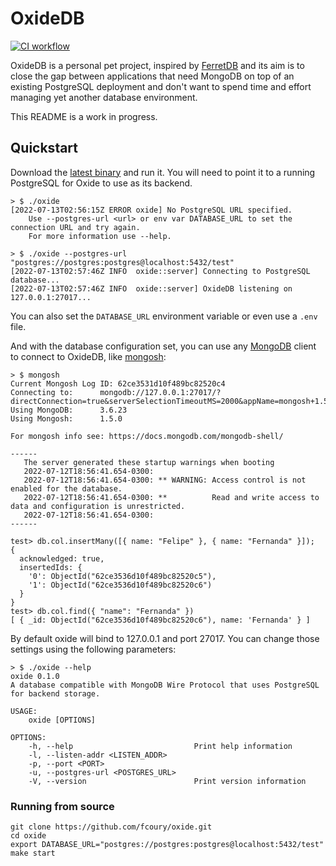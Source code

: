 # OxideDB

[![CI workflow](https://github.com/fcoury/oxide/actions/workflows/ci.yml/badge.svg)](https://github.com/fcoury/oxide/actions/workflows/ci.yml)

OxideDB is a personal pet project, inspired by [FerretDB](https://ferretdb.io) and its aim is to close the gap between applications that need MongoDB on top of an existing PostgreSQL deployment and don't want to spend time and effort managing yet another database environment.

This README is a work in progress.

## Quickstart

Download the [latest binary](https://github.com/fcoury/oxide/releases/latest) and run it. You will need to point it to a running PostgreSQL for Oxide to use as its backend.

```shell
> $ ./oxide
[2022-07-13T02:56:15Z ERROR oxide] No PostgreSQL URL specified.
    Use --postgres-url <url> or env var DATABASE_URL to set the connection URL and try again.
    For more information use --help.

> $ ./oxide --postgres-url "postgres://postgres:postgres@localhost:5432/test"
[2022-07-13T02:57:46Z INFO  oxide::server] Connecting to PostgreSQL database...
[2022-07-13T02:57:46Z INFO  oxide::server] OxideDB listening on 127.0.0.1:27017...
```

You can also set the `DATABASE_URL` environment variable or even use a `.env` file.

And with the database configuration set, you can use any [MongoDB](https://www.mongodb.com) client to connect to OxideDB, like [mongosh](https://www.mongodb.com/docs/mongodb-shell/):

```shell
> $ mongosh
Current Mongosh Log ID:	62ce3531d10f489bc82520c4
Connecting to:		mongodb://127.0.0.1:27017/?directConnection=true&serverSelectionTimeoutMS=2000&appName=mongosh+1.5.0
Using MongoDB:		3.6.23
Using Mongosh:		1.5.0

For mongosh info see: https://docs.mongodb.com/mongodb-shell/

------
   The server generated these startup warnings when booting
   2022-07-12T18:56:41.654-0300:
   2022-07-12T18:56:41.654-0300: ** WARNING: Access control is not enabled for the database.
   2022-07-12T18:56:41.654-0300: **          Read and write access to data and configuration is unrestricted.
   2022-07-12T18:56:41.654-0300:
------

test> db.col.insertMany([{ name: "Felipe" }, { name: "Fernanda" }]);
{
  acknowledged: true,
  insertedIds: {
    '0': ObjectId("62ce3536d10f489bc82520c5"),
    '1': ObjectId("62ce3536d10f489bc82520c6")
  }
}
test> db.col.find({ "name": "Fernanda" })
[ { _id: ObjectId("62ce3536d10f489bc82520c6"), name: 'Fernanda' } ]
```

By default oxide will bind to 127.0.0.1 and port 27017. You can change those settings using the following parameters:

```shell
> $ ./oxide --help
oxide 0.1.0
A database compatible with MongoDB Wire Protocol that uses PostgreSQL for backend storage.

USAGE:
    oxide [OPTIONS]

OPTIONS:
    -h, --help                           Print help information
    -l, --listen-addr <LISTEN_ADDR>
    -p, --port <PORT>
    -u, --postgres-url <POSTGRES_URL>
    -V, --version                        Print version information
```

### Running from source

```shell
git clone https://github.com/fcoury/oxide.git
cd oxide
export DATABASE_URL="postgres://postgres:postgres@localhost:5432/test"
make start
```
